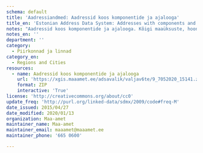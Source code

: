 ```yaml
---
schema: default
title: 'Aadressiandmed: Aadressid koos komponentide ja ajalooga'
title_en: 'Estonian Address Data System: Addresses with components and history'
notes: "Aadressid koos komponentide ja ajalooga. Kõigi maaüksuste, hoonete ja hooneosade (korterite) aadressid ja ruumilised asukohad kaardil. Esimesed andmed pärinevad maakatastri algusaegadest 1992.a. ADS loodi 2007, peale seda on kättesaadav andmemuudatuste info. Igapäevased muudatused on kätte saadavad X-tee teenuste kaudu. Andmed on Aadressiandmete infosüsteemi avaliku teenuse <a href=\"https://xgis.maaamet.ee/adsavalik/extracts\">kodulehelt</a> tasuta kõigile kättesaadavad. Siinolevad andmed on 2020. aasta maikuu seisuga, eelmainitud kodulehel uuendatakse väljavõtteid 1 kord kuus."
notes_en: ''
department: ''
category:
  - Piirkonnad ja linnad
category_en:
  - Regions and Cities
resources:
  - name: Aadressid koos komponentide ja ajalooga
    url: 'https://xgis.maaamet.ee/adsavalik/valjav6te/9_7052020_15141.zip'
    format: ZIP
    interactive: 'True'
license: 'http://creativecommons.org/about/cc0'
update_freq: 'http://purl.org/linked-data/sdmx/2009/code#freq-M'
date_issued: 2015/04/27
date_modified: 2020/01/13
organization: Maa-amet
maintainer_name: Maa-amet
maintainer_email: maaamet@maaamet.ee
maintainer_phone: '665 0600'

---
```


